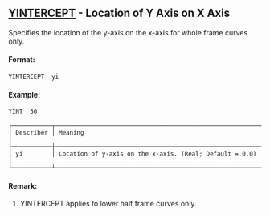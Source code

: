 ## [YINTERCEPT](https://nexus.hexagon.com/documentationcenter/bundle/MSC_Nastran_2022.4/page/Nastran_Combined_Book/qrg/casecontrol4c/TOC.YINTERCEPT.xhtml) - Location of Y Axis on X Axis

Specifies the location of the y-axis on the x-axis for whole frame curves only.

#### Format:

```nastran
YINTERCEPT  yi
```

#### Example:

```nastran
YINT  50
```

```text
┌───────────┬─────────────────────────────────────────────────────────┐
│ Describer │ Meaning                                                 │
├───────────┼─────────────────────────────────────────────────────────┤
│ yi        │ Location of y-axis on the x-axis. (Real; Default = 0.0) │
└───────────┴─────────────────────────────────────────────────────────┘
```
#### Remark:

1. YINTERCEPT applies to lower half frame curves only.

